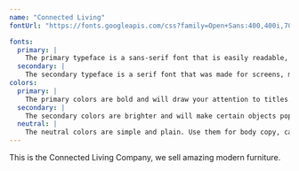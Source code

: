 ```yaml
---
name: "Connected Living"
fontUrl: "https://fonts.googleapis.com/css?family=Open+Sans:400,400i,700|Merriweather:400,400i,700"

fonts:
  primary: |
    The primary typeface is a sans-serif font that is easily readable, and very friendly. Use it for headers.
  secondary: |
    The secondary typeface is a serif font that was made for screens, making it easily readable. Use it for body copy.
colors:
  primary: |
    The primary colors are bold and will draw your attention to titles. Use them for headers, footers, and emphasis.
  secondary: |
    The secondary colors are brighter and will make certain objects pop out. Use them for links.
  neutral: |
    The neutral colors are simple and plain. Use them for body copy, captions, and tables.
---
```

This is the Connected Living Company, we sell amazing modern furniture.
